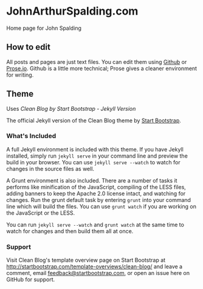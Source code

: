 # JohnArthurSpalding.com

Home page for John Spalding

## How to edit

All posts and pages are just text files.
You can edit them using
[Github](https://github.com/fotoetienne/johnarthurspalding)
or [Prose.io](http://prose.io/#fotoetienne/johnarthurspalding).
Github is a little more technical; Prose gives a cleaner environment
for writing.

## Theme
Uses *Clean Blog by Start Bootstrap - Jekyll Version*

The official Jekyll version of the Clean Blog theme by [Start Bootstrap](http://startbootstrap.com/).

### What's Included

A full Jekyll environment is included with this theme. If you have Jekyll installed, simply run `jekyll serve` in your command line and preview the build in your browser. You can use `jekyll serve --watch` to watch for changes in the source files as well.

A Grunt environment is also included. There are a number of tasks it performs like minification of the JavaScript, compiling of the LESS files, adding banners to keep the Apache 2.0 license intact, and watching for changes. Run the grunt default task by entering `grunt` into your command line which will build the files. You can use `grunt watch` if you are working on the JavaScript or the LESS.

You can run `jekyll serve --watch` and `grunt watch` at the same time to watch for changes and then build them all at once.

### Support

Visit Clean Blog's template overview page on Start Bootstrap at http://startbootstrap.com/template-overviews/clean-blog/ and leave a comment, email feedback@startbootstrap.com, or open an issue here on GitHub for support.
